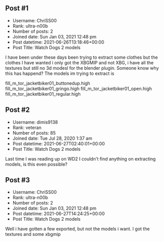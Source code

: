 ## Post #1
- Username: ChriSS00
- Rank: ultra-n00b
- Number of posts: 2
- Joined date: Sun Jan 03, 2021 12:48 pm
- Post datetime: 2021-06-26T13:18:46+00:00
- Post Title: Watch Dogs 2 models

I have been under these days been trying to extract some clothes but the clothes I have wanted i only got the XBGMIP and not XBG, i have all the textures but still no 3d modesl for the blender plugin. Someone know why this has happend? The models im trying to extract is

fill_m_tor_jacketbiker01_buttonedup.high
fill_m_tor_jacketbiker01_gringo.high
fill_m_tor_jacketbiker01_open.high
fill_m_tor_jacketbiker01_regular.high
## Post #2
- Username: dimis9138
- Rank: veteran
- Number of posts: 85
- Joined date: Tue Jul 28, 2020 1:37 am
- Post datetime: 2021-06-27T02:40:01+00:00
- Post Title: Watch Dogs 2 models

Last time I was reading up on WD2 I couldn't find anything on extracting models, is this even possible?
## Post #3
- Username: ChriSS00
- Rank: ultra-n00b
- Number of posts: 2
- Joined date: Sun Jan 03, 2021 12:48 pm
- Post datetime: 2021-06-27T14:24:25+00:00
- Post Title: Watch Dogs 2 models

Well i have gotten a few exported, but not the models i want. I got the textures and some xbgmip
